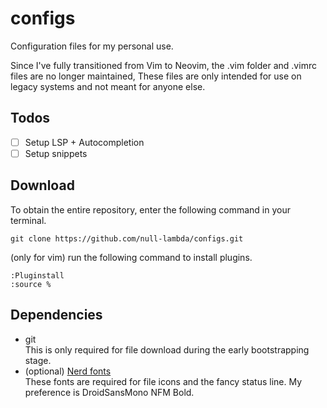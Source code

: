 # configs
Configuration files for my personal use.

Since I've fully transitioned from Vim to Neovim, the .vim folder and .vimrc files are no longer maintained, These files are only intended for use on legacy systems and not meant for anyone else.

## Todos 
- [ ] Setup LSP + Autocompletion 
- [ ] Setup snippets 

## Download
To obtain the entire repository, enter the following command in your terminal.
```
git clone https://github.com/null-lambda/configs.git
```

(only for vim) run the following command to install plugins.
```
:Pluginstall
:source %
```

## Dependencies
- git  
This is only required for file download during the early bootstrapping stage.
- (optional) [Nerd fonts](https://www.nerdfonts.com/)  
These fonts are required for file icons and the fancy status line. My preference is DroidSansMono NFM Bold. 
